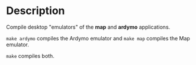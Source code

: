 # Description

Compile desktop "emulators" of the **map** and **ardymo** applications.

`make ardymo` compiles the Ardymo emulator and
`make map` compiles the Map emulator.

`make` compiles both.
